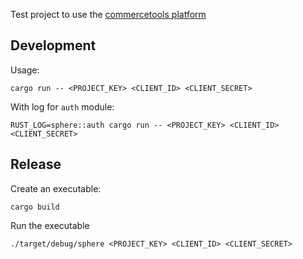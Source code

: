 Test project to use the [commercetools platform](http://dev.commercetools.com/)

## Development

Usage:
```
cargo run -- <PROJECT_KEY> <CLIENT_ID> <CLIENT_SECRET>
```

With log for `auth` module:
```
RUST_LOG=sphere::auth cargo run -- <PROJECT_KEY> <CLIENT_ID> <CLIENT_SECRET>
```

## Release

Create an executable:
```
cargo build
```

Run the executable
```
./target/debug/sphere <PROJECT_KEY> <CLIENT_ID> <CLIENT_SECRET>
```
